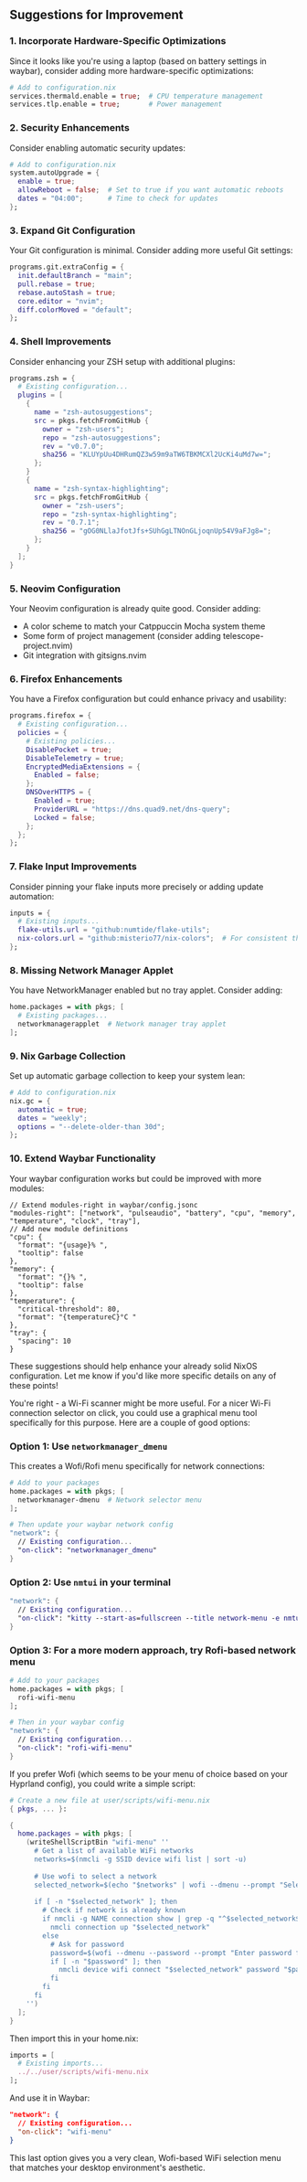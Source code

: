 ## Suggestions for Improvement

### 1. Incorporate Hardware-Specific Optimizations

Since it looks like you're using a laptop (based on battery settings in waybar), consider adding more hardware-specific optimizations:

```nix
# Add to configuration.nix
services.thermald.enable = true;  # CPU temperature management
services.tlp.enable = true;       # Power management
```

### 2. Security Enhancements

Consider enabling automatic security updates:

```nix
# Add to configuration.nix
system.autoUpgrade = {
  enable = true;
  allowReboot = false;  # Set to true if you want automatic reboots
  dates = "04:00";      # Time to check for updates
};
```

### 3. Expand Git Configuration

Your Git configuration is minimal. Consider adding more useful Git settings:

```nix
programs.git.extraConfig = {
  init.defaultBranch = "main";
  pull.rebase = true;
  rebase.autoStash = true;
  core.editor = "nvim";
  diff.colorMoved = "default";
};
```

### 4. Shell Improvements

Consider enhancing your ZSH setup with additional plugins:

```nix
programs.zsh = {
  # Existing configuration...
  plugins = [
    {
      name = "zsh-autosuggestions";
      src = pkgs.fetchFromGitHub {
        owner = "zsh-users";
        repo = "zsh-autosuggestions";
        rev = "v0.7.0";
        sha256 = "KLUYpUu4DHRumQZ3w59m9aTW6TBKMCXl2UcKi4uMd7w=";
      };
    }
    {
      name = "zsh-syntax-highlighting";
      src = pkgs.fetchFromGitHub {
        owner = "zsh-users";
        repo = "zsh-syntax-highlighting";
        rev = "0.7.1";
        sha256 = "gOG0NLlaJfotJfs+SUhGgLTNOnGLjoqnUp54V9aFJg8=";
      };
    }
  ];
}
```

### 5. Neovim Configuration

Your Neovim configuration is already quite good. Consider adding:

- A color scheme to match your Catppuccin Mocha system theme
- Some form of project management (consider adding telescope-project.nvim)
- Git integration with gitsigns.nvim

### 6. Firefox Enhancements

You have a Firefox configuration but could enhance privacy and usability:

```nix
programs.firefox = {
  # Existing configuration...
  policies = {
    # Existing policies...
    DisablePocket = true;
    DisableTelemetry = true;
    EncryptedMediaExtensions = {
      Enabled = false;
    };
    DNSOverHTTPS = {
      Enabled = true;
      ProviderURL = "https://dns.quad9.net/dns-query";
      Locked = false;
    };
  };
};
```

### 7. Flake Input Improvements

Consider pinning your flake inputs more precisely or adding update automation:

```nix
inputs = {
  # Existing inputs...
  flake-utils.url = "github:numtide/flake-utils";
  nix-colors.url = "github:misterio77/nix-colors";  # For consistent theming
};
```

### 8. Missing Network Manager Applet

You have NetworkManager enabled but no tray applet. Consider adding:

```nix
home.packages = with pkgs; [
  # Existing packages...
  networkmanagerapplet  # Network manager tray applet
];
```

### 9. Nix Garbage Collection

Set up automatic garbage collection to keep your system lean:

```nix
# Add to configuration.nix
nix.gc = {
  automatic = true;
  dates = "weekly";
  options = "--delete-older-than 30d";
};
```

### 10. Extend Waybar Functionality

Your waybar configuration works but could be improved with more modules:

```jsonc
// Extend modules-right in waybar/config.jsonc
"modules-right": ["network", "pulseaudio", "battery", "cpu", "memory", "temperature", "clock", "tray"],
// Add new module definitions
"cpu": {
  "format": "{usage}% ",
  "tooltip": false
},
"memory": {
  "format": "{}% ",
  "tooltip": false
},
"temperature": {
  "critical-threshold": 80,
  "format": "{temperatureC}°C "
},
"tray": {
  "spacing": 10
}
```

These suggestions should help enhance your already solid NixOS configuration. Let me know if you'd like more specific details on any of these points!

You're right - a Wi-Fi scanner might be more useful. For a nicer Wi-Fi connection selector on click, you could use a graphical menu tool specifically for this purpose. Here are a couple of good options:

### Option 1: Use `networkmanager_dmenu`
This creates a Wofi/Rofi menu specifically for network connections:

```nix
# Add to your packages
home.packages = with pkgs; [
  networkmanager-dmenu  # Network selector menu
];

# Then update your waybar network config
"network": {
  // Existing configuration...
  "on-click": "networkmanager_dmenu"
}
```

### Option 2: Use `nmtui` in your terminal

```nix
"network": {
  // Existing configuration...
  "on-click": "kitty --start-as=fullscreen --title network-menu -e nmtui"
}
```

### Option 3: For a more modern approach, try Rofi-based network menu

```nix
# Add to your packages
home.packages = with pkgs; [
  rofi-wifi-menu
];

# Then in your waybar config
"network": {
  // Existing configuration...
  "on-click": "rofi-wifi-menu"
}
```

If you prefer Wofi (which seems to be your menu of choice based on your Hyprland config), you could write a simple script:

```nix
# Create a new file at user/scripts/wifi-menu.nix
{ pkgs, ... }:

{
  home.packages = with pkgs; [
    (writeShellScriptBin "wifi-menu" ''
      # Get a list of available WiFi networks
      networks=$(nmcli -g SSID device wifi list | sort -u)
      
      # Use wofi to select a network
      selected_network=$(echo "$networks" | wofi --dmenu --prompt "Select WiFi network")
      
      if [ -n "$selected_network" ]; then
        # Check if network is already known
        if nmcli -g NAME connection show | grep -q "^$selected_network$"; then
          nmcli connection up "$selected_network"
        else
          # Ask for password
          password=$(wofi --dmenu --password --prompt "Enter password for $selected_network")
          if [ -n "$password" ]; then
            nmcli device wifi connect "$selected_network" password "$password"
          fi
        fi
      fi
    '')
  ];
}
```

Then import this in your home.nix:
```nix
imports = [ 
  # Existing imports...
  ../../user/scripts/wifi-menu.nix
];
```

And use it in Waybar:
```json
"network": {
  // Existing configuration...
  "on-click": "wifi-menu"
}
```

This last option gives you a very clean, Wofi-based WiFi selection menu that matches your desktop environment's aesthetic.
